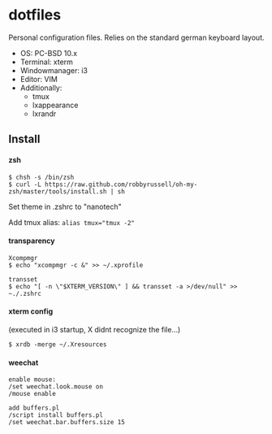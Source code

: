 # dotfiles

Personal configuration files. Relies on the standard german keyboard layout.

- OS: PC-BSD 10.x
- Terminal: xterm
- Windowmanager: i3
- Editor: VIM
- Additionally:
  - tmux
  - lxappearance
  - lxrandr

## Install

#### zsh

```shell
$ chsh -s /bin/zsh
$ curl -L https://raw.github.com/robbyrussell/oh-my-zsh/master/tools/install.sh | sh
```

Set theme in .zshrc to "nanotech"

Add tmux alias: `alias tmux="tmux -2"`

#### transparency

```shell
Xcompmgr
$ echo "xcompmgr -c &" >> ~/.xprofile

transset
$ echo "[ -n \"$XTERM_VERSION\" ] && transset -a >/dev/null" >> ~./.zshrc
```

#### xterm config

(executed in i3 startup, X didnt recognize the file...)

```shell
$ xrdb -merge ~/.Xresources
```

#### weechat

```
enable mouse:
/set weechat.look.mouse on
/mouse enable

add buffers.pl
/script install buffers.pl
/set weechat.bar.buffers.size 15
```
